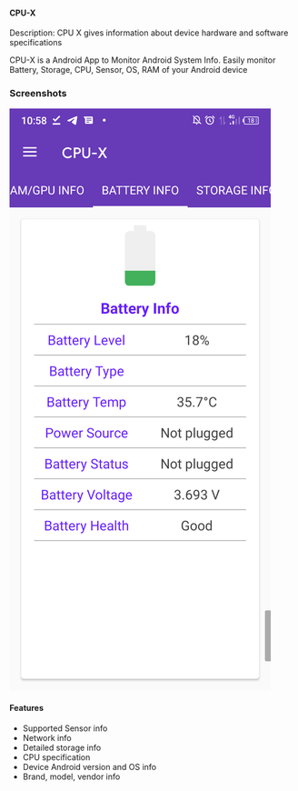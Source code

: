 #### CPU-X
Description: CPU X gives information about device hardware and software specifications

CPU-X is a Android App to Monitor Android System Info. Easily monitor Battery, Storage, CPU, Sensor, OS, RAM of your Android device

### Screenshots
![Screenshot 1](https://raw.githubusercontent.com/masrafi115/CPU-X/refs/heads/main/screenshots/Screenshot_20230521-105810.png)


#### Features 
- Supported Sensor info
- Network info
- Detailed storage info
- CPU specification 
- Device Android version and OS info
- Brand, model, vendor info
